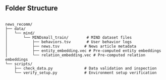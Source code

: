 ## Folder Structure
<pre><code>
news_recomm/
├── data/
│   └── mind/
│       └── MINDsmall_train/        # MIND dataset files
│           ├── behaviors.tsv       # User behavior logs
│           ├── news.tsv           # News article metadata
│           ├── entity_embedding.vec # Pre-computed entity embeddings
│           └── relation_embedding.vec # Pre-computed relation embeddings
└── scripts/
    ├── check_data.py              # Data validation and inspection
    └── verify_setup.py            # Environment setup verification
</code></pre

## Current Progress
Phase 1: Data Exploration (Current)

Environment setup and verification Completed
MIND dataset integration Completed
Data validation scripts Completed
Basic data exploration framework Completed

In Progress:

Comprehensive data analysis
User behavior pattern identification
Entity relationship mapping

Phase 2: Knowledge Graph Construction
Static KG construction from MIND data
Dynamic KG updates from NewsAPI
Entity disambiguation and linking
Temporal consistency management
